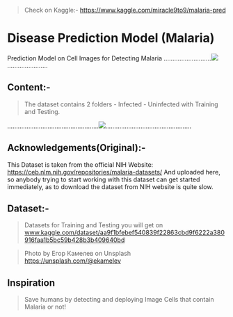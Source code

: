 > Check on Kaggle:- https://www.kaggle.com/miracle9to9/malaria-pred

# Disease Prediction Model (Malaria)
Prediction Model on Cell Images for Detecting Malaria
...........................![](https://www.bristol.ac.uk/media-library/sites/news/2019/aug/29%20Aug%20Malaria%20invasion%20cycle%20-%20article.jpg).......................

## Content:-
  >The dataset contains 2 folders - Infected - Uninfected with Training and Testing.
  
....................................................![](https://pics.me.me/normal-malaria-red-blood-cell-infected-with-malaria-red-blood-40210153.png).................................................

## Acknowledgements(Original):-
  This Dataset is taken from the official NIH Website: https://ceb.nlm.nih.gov/repositories/malaria-datasets/ And uploaded here, so          anybody trying to start working with this dataset can get started immediately, as to download the dataset from NIH website is quite slow.

## Dataset:-
 >Datasets for Training and Testing you will get on www.kaggle.com/dataset/aa9f1bfebef540839f22863cbd9f6222a380916faa1b5bc59b428b3b409640bd
 

 >Photo by Егор Камелев on Unsplash https://unsplash.com/@ekamelev
 
## Inspiration
>Save humans by detecting and deploying Image Cells that contain Malaria or not!

